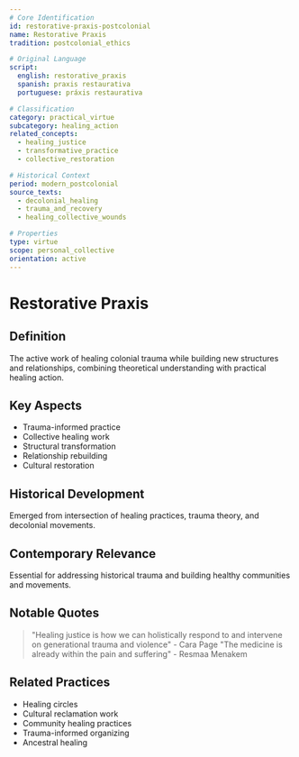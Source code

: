 ```yaml
---
# Core Identification
id: restorative-praxis-postcolonial
name: Restorative Praxis
tradition: postcolonial_ethics

# Original Language
script:
  english: restorative_praxis
  spanish: praxis restaurativa
  portuguese: práxis restaurativa

# Classification
category: practical_virtue
subcategory: healing_action
related_concepts:
  - healing_justice
  - transformative_practice
  - collective_restoration

# Historical Context
period: modern_postcolonial
source_texts:
  - decolonial_healing
  - trauma_and_recovery
  - healing_collective_wounds

# Properties
type: virtue
scope: personal_collective
orientation: active
---
```


# Restorative Praxis

## Definition
The active work of healing colonial trauma while building new structures and relationships, combining theoretical understanding with practical healing action.

## Key Aspects
- Trauma-informed practice
- Collective healing work
- Structural transformation
- Relationship rebuilding
- Cultural restoration

## Historical Development
Emerged from intersection of healing practices, trauma theory, and decolonial movements.

## Contemporary Relevance
Essential for addressing historical trauma and building healthy communities and movements.

## Notable Quotes
> "Healing justice is how we can holistically respond to and intervene on generational trauma and violence" - Cara Page
> "The medicine is already within the pain and suffering" - Resmaa Menakem

## Related Practices
- Healing circles
- Cultural reclamation work
- Community healing practices
- Trauma-informed organizing
- Ancestral healing
